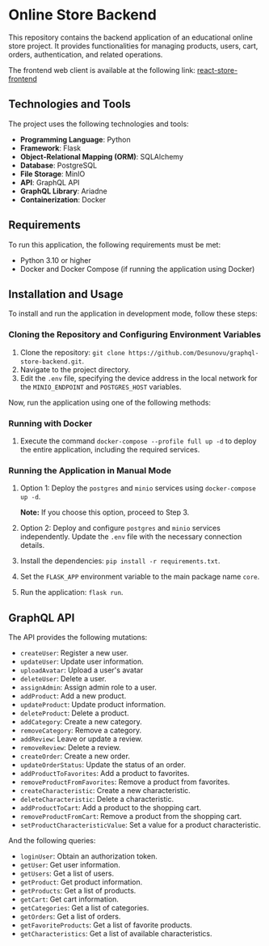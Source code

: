 # Online Store Backend

This repository contains the backend application of an educational online store project. It provides functionalities for managing products, users, cart, orders, authentication, and related operations.

The frontend web client is available at the following link: [react-store-frontend](https://github.com/Desunovu/react-store-frontend)

## Technologies and Tools

The project uses the following technologies and tools:

- **Programming Language**: Python
- **Framework**: Flask
- **Object-Relational Mapping (ORM)**: SQLAlchemy
- **Database**: PostgreSQL
- **File Storage**: MinIO
- **API**: GraphQL API
- **GraphQL Library**: Ariadne
- **Containerization**: Docker

## Requirements

To run this application, the following requirements must be met:

- Python 3.10 or higher
- Docker and Docker Compose (if running the application using Docker)

## Installation and Usage

To install and run the application in development mode, follow these steps:

### Cloning the Repository and Configuring Environment Variables

1. Clone the repository: `git clone https://github.com/Desunovu/graphql-store-backend.git`.
2. Navigate to the project directory.
3. Edit the `.env` file, specifying the device address in the local network for the `MINIO_ENDPOINT` and `POSTGRES_HOST` variables.

Now, run the application using one of the following methods:

### Running with Docker

1. Execute the command `docker-compose --profile full up -d` to deploy the entire application, including the required services.

### Running the Application in Manual Mode

1. Option 1: Deploy the `postgres` and `minio` services using `docker-compose up -d`.

   **Note:** If you choose this option, proceed to Step 3.

2. Option 2: Deploy and configure `postgres` and `minio` services independently. Update the `.env` file with the necessary connection details.


3. Install the dependencies: `pip install -r requirements.txt`.
4. Set the `FLASK_APP` environment variable to the main package name `core`.
5. Run the application: `flask run`.

## GraphQL API

The API provides the following mutations:

- `createUser`: Register a new user.
- `updateUser`: Update user information.
- `uploadAvatar`: Upload a user's avatar
- `deleteUser`: Delete a user.
- `assignAdmin`: Assign admin role to a user.
- `addProduct`: Add a new product.
- `updateProduct`: Update product information.
- `deleteProduct`: Delete a product.
- `addCategory`: Create a new category.
- `removeCategory`: Remove a category.
- `addReview`: Leave or update a review.
- `removeReview`: Delete a review.
- `createOrder`: Create a new order.
- `updateOrderStatus`: Update the status of an order.
- `addProductToFavorites`: Add a product to favorites.
- `removeProductFromFavorites`: Remove a product from favorites.
- `createCharacteristic`: Create a new characteristic.
- `deleteCharacteristic`: Delete a characteristic.
- `addProductToCart`: Add a product to the shopping cart.
- `removeProductFromCart`: Remove a product from the shopping cart.
- `setProductCharacteristicValue`: Set a value for a product characteristic.

And the following queries:

- `loginUser`: Obtain an authorization token.
- `getUser`: Get user information.
- `getUsers`: Get a list of users.
- `getProduct`: Get product information.
- `getProducts`: Get a list of products.
- `getCart`: Get cart information.
- `getCategories`: Get a list of categories.
- `getOrders`: Get a list of orders.
- `getFavoriteProducts`: Get a list of favorite products.
- `getCharacteristics`: Get a list of available characteristics.

